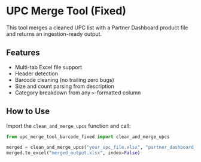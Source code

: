 # UPC Merge Tool (Fixed)

This tool merges a cleaned UPC list with a Partner Dashboard product file and returns an ingestion-ready output.

## Features
- Multi-tab Excel file support
- Header detection
- Barcode cleaning (no trailing zero bugs)
- Size and count parsing from description
- Category breakdown from any `>`-formatted column

## How to Use
Import the `clean_and_merge_upcs` function and call:

```python
from upc_merge_tool_barcode_fixed import clean_and_merge_upcs

merged = clean_and_merge_upcs("your_upc_file.xlsx", "partner_dashboard_file.xlsx")
merged.to_excel("merged_output.xlsx", index=False)
```
